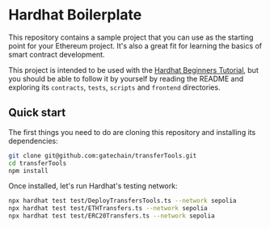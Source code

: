 # Hardhat Boilerplate

This repository contains a sample project that you can use as the starting point
for your Ethereum project. It's also a great fit for learning the basics of
smart contract development.

This project is intended to be used with the
[Hardhat Beginners Tutorial](https://hardhat.org/tutorial), but you should be
able to follow it by yourself by reading the README and exploring its
`contracts`, `tests`, `scripts` and `frontend` directories.

## Quick start

The first things you need to do are cloning this repository and installing its
dependencies:

```sh
git clone git@github.com:gatechain/transferTools.git
cd transferTools
npm install
```

Once installed, let's run Hardhat's testing network:

```sh
npx hardhat test test/DeployTransfersTools.ts --network sepolia
npx hardhat test test/ETHTransfers.ts --network sepolia
npx hardhat test test/ERC20Transfers.ts --network sepolia
```

